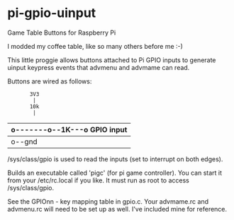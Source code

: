 pi-gpio-uinput
==============

Game Table Buttons for Raspberry Pi

I modded my coffee table, like so many others before me :-)

This little proggie allows buttons attached to Pi GPIO inputs to
generate uinput keypress events that advmenu and advmame can read.

Buttons are wired as follows:

           3V3
            |
           10k
            |
 |  o-------o--1K---o GPIO input
-|             
 |  o--gnd

/sys/class/gpio is used to read the inputs (set to interrupt on both edges).

Builds an executable called 'pigc' (for pi game controller).
You can start it from your /etc/rc.local if you like.  It must run as root
to access /sys/class/gpio.

See the GPIOnn - key mapping table in gpio.c.
Your advmame.rc and advmenu.rc will need to be set up as well.
I've included mine for reference.
